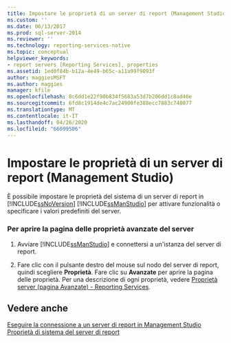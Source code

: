 ```yaml
---
title: Impostare le proprietà di un server di report (Management Studio) | Microsoft Docs
ms.custom: ''
ms.date: 06/13/2017
ms.prod: sql-server-2014
ms.reviewer: ''
ms.technology: reporting-services-native
ms.topic: conceptual
helpviewer_keywords:
- report servers [Reporting Services], properties
ms.assetid: 1ed0f84b-b12a-4e49-b65c-a11a99f9093f
author: maggiesMSFT
ms.author: maggies
manager: kfile
ms.openlocfilehash: 8c6dd1e22f90b834f5683a53d7b206dd1c8ad46e
ms.sourcegitcommit: 6fd8c1914de4c7ac24900fe388ecc7883c740077
ms.translationtype: MT
ms.contentlocale: it-IT
ms.lasthandoff: 04/26/2020
ms.locfileid: "66099506"
---
```

# <a name="set-report-server-properties-management-studio"></a>Impostare le proprietà di un server di report (Management Studio)
  È possibile impostare le proprietà del sistema di un server di report in [!INCLUDE[ssNoVersion](../../includes/ssnoversion-md.md)] [!INCLUDE[ssManStudio](../../includes/ssmanstudio-md.md)] per attivare funzionalità o specificare i valori predefiniti del server.  
  
### <a name="to-open-the-advanced-server-properties-page"></a>Per aprire la pagina delle proprietà avanzate del server  
  
1.  Avviare [!INCLUDE[ssManStudio](../../includes/ssmanstudio-md.md)] e connettersi a un'istanza del server di report.  
  
2.  Fare clic con il pulsante destro del mouse sul nodo del server di report, quindi scegliere **Proprietà**. Fare clic su **Avanzate** per aprire la pagina delle proprietà. Per una descrizione di ogni proprietà, vedere [Proprietà server &#40;pagina Avanzate&#41; - Reporting Services](server-properties-advanced-page-reporting-services.md).  
  
## <a name="see-also"></a>Vedere anche  
 [Eseguire la connessione a un server di report in Management Studio](connect-to-a-report-server-in-management-studio.md)   
 [Proprietà di sistema del server di report](../report-server-web-service/net-framework/reporting-services-properties-report-server-system-properties.md)  
  
  
